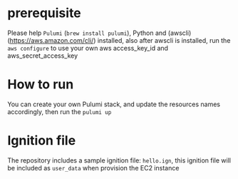 # prerequisite
Please help `Pulumi` (`brew install pulumi`), Python and (awscli)(https://aws.amazon.com/cli/) installed, also after awscli is installed, run the `aws configure` to use your own aws access_key_id and aws_secret_access_key

# How to run
You can create your own Pulumi stack, and update the resources names accordingly, then run the `pulumi up`

# Ignition file 
The repository includes a sample ignition file: `hello.ign`, this ignition file will be included as `user_data` when provision the EC2 instance
